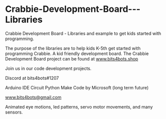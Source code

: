 # Crabbie-Development-Board---Libraries
Crabbie Development Board - Libraries and example to get kids started with programming. 

The purpose of the libraries are to help kids K-5th get started with programming Crabbie. A kid friendly development board.
The Crabbie Development Board project can be found at www.bits4bots.shop

Join us in our code development projects.

Discord at bits4bots#1207

Arduino IDE
Circuit Python
Make Code by Microsoft (long term future)

www.bits4bots@gmail.com

Animated eye motions, led patterns, servo motor movements, and many sensors.
